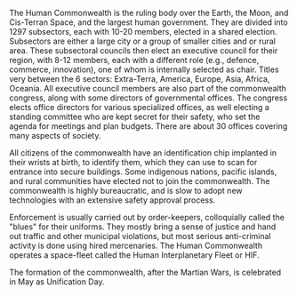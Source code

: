 The Human Commonwealth is the ruling body over the Earth, the Moon, and Cis-Terran Space, and the largest human government. They are divided into 1297 subsectors, each with 10-20 members, elected in a shared election. Subsectors are either a large city or a group of smaller cities and or rural area. These subsectoral councils then elect an executive council for their region, with 8-12 members, each with a different role (e.g., defence, commerce, innovation), one of whom is internally selected as chair. Titles very between the 6 sectors: Extra-Terra, America, Europe, Asia, Africa, Oceania. All executive council members are also part of the commonwealth congress, along with some directors of governmental offices. The congress elects office directors for various specialized offices, as well electing a standing committee who are kept secret for their safety, who set the agenda for meetings and plan budgets. There are about 30 offices covering many aspects of society.

All citizens of the commonwealth have an identification chip implanted in their wrists at birth, to identify them, which they can use to scan for entrance into secure buildings. Some indigenous nations, pacific islands, and rural communities have elected not to join the commonwealth. The commonwealth is highly bureaucratic, and is slow to adopt new technologies with an extensive safety approval process. 

Enforcement is usually carried out by order-keepers, colloquially called the "blues" for their uniforms. They mostly bring a sense of justice and hand out traffic and other municipal violations, but most serious anti-criminal activity is done using hired mercenaries. The Human Commonwealth operates a space-fleet called the Human Interplanetary Fleet or HIF.

The formation of the commonwealth, after the Martian Wars, is celebrated in May as Unification Day.